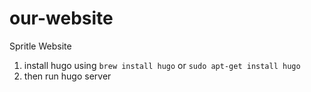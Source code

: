 # our-website
Spritle Website

1. install hugo using `brew install hugo` or `sudo apt-get install hugo`
2. then run hugo server
